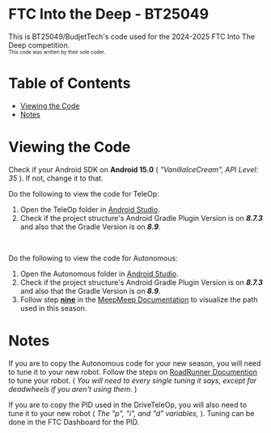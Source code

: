 # FTC Into the Deep - BT25049

This is BT25049/BudjetTech's code used for the 2024-2025 FTC Into The Deep competition.  
<sup><sub>This code was written by their sole coder.</sub></sup>

# Table of Contents

- [Viewing the Code](#viewing-the-code)
- [Notes](#notes)

# Viewing the Code

Check if your Android SDK on **Android 15.0** ( _"VanillaIceCream", API Level: 35_ ). If not, change it to that.

Do the following to view the code for TeleOp:
1.  Open the TeleOp folder in [Android Studio](https://developer.android.com/studio?hl=en).
2.  Check if the project structure's Android Gradle Plugin Version is on ***8.7.3*** and also that the Gradle Version is on ***8.9***.
<br/>

Do the following to view the code for Autonomous:
1.  Open the Autonomous folder in [Android Studio](https://developer.android.com/studio?hl=en).
2.  Check if the project structure's Android Gradle Plugin Version is on ***8.7.3*** and also that the Gradle Version is on ***8.9***.
3.  Follow step **<ins>nine</ins>** in the [MeepMeep Documentation](https://github.com/acmerobotics/MeepMeep?tab=readme-ov-file#installing-android-studio) to visualize the path used in this season.

# Notes

If you are to copy the Autonomous code for your new season, you will need to tune it to your new robot.
Follow the steps on [RoadRunner Documention](https://learnroadrunner.com/feedforward-tuning.html) to tune your robot. ( _You will need to every single tuning it says, except for deadwheels if you aren't using them._ )

If you are to copy the PID used in the DriveTeleOp, you will also need to tune it to your new robot ( _The "p", "i", and "d" variables,_ ). Tuning can be done in the FTC Dashboard for the PID.
